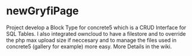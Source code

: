 # newGryfiPage
Project develop a Block Type for concrete5 which is a CRUD Interface for SQL Tables. I also integrated owncloud to have a filestore and to override the php max upload size if neccesary and to manage the files used in concrete5 (gallery for example) more easy. More Details in the wiki.
